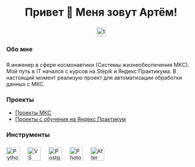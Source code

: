 <h1 align="center">Привет 👋 Меня зовут Артём!</h1>

###

<div align="center">
  <a href="https://t.me/mars_wallace" target="_blank">
    <img src="https://img.shields.io/static/v1?message=Telegram&logo=telegram&label=&color=2CA5E0&logoColor=white&labelColor=&style=for-the-badge" height="25" alt="telegram logo"  />
  </a>
</div>

###

<h3 align="left">Обо мне</h3>

###

<p align="left">Я инженер в сфере космонавтики (Системы жизнеобеспечения МКС). Мой путь в IT начался с курсов на Stepik и Яндекс Практикума. В настоящий момент реализую проект для автоматизации обработки данных с МКС.


###

<h3 align="left">Проекты</h3>

*   [Проекты МКС](http://qwe)
*   [Проекты с обучения на Яндекс Практикум](http://qwe)

###

<h3 align="left">Инструменты</h3>


###

<div align="left">
  <a href="https://www.python.org/" target="_blank" rel="noreferrer"><img src="https://raw.githubusercontent.com/danielcranney/readme-generator/main/public/icons/skills/python-colored.svg" width="36" height="36" alt="Python" /></a>
  <img width="12" />
  <a href="https://code.visualstudio.com/" target="_blank" rel="noreferrer"><img src="https://raw.githubusercontent.com/danielcranney/readme-generator/main/public/icons/skills/visualstudiocode.svg" width="36" height="36" alt="VS Code" /></a>
  <img width="12" />
  <a href="https://www.postgresql.org/" target="_blank" rel="noreferrer"><img src="https://raw.githubusercontent.com/danielcranney/readme-generator/main/public/icons/skills/postgresql-colored.svg" width="36" height="36" alt="PostgreSQL" /></a>
  <img width="12" />
  <a href="https://www.adobe.com/uk/products/photoshop.html" target="_blank" rel="noreferrer"><img src="https://raw.githubusercontent.com/danielcranney/readme-generator/main/public/icons/skills/photoshop-colored.svg" width="36" height="36" alt="Photoshop" /></a>
  <img width="12" />
  <a href="https://www.adobe.com/uk/products/aftereffects.html" target="_blank" rel="noreferrer"><img src="https://raw.githubusercontent.com/danielcranney/readme-generator/main/public/icons/skills/aftereffects-colored.svg" width="36" height="36" alt="After Effects" /></a>
</div>

###
